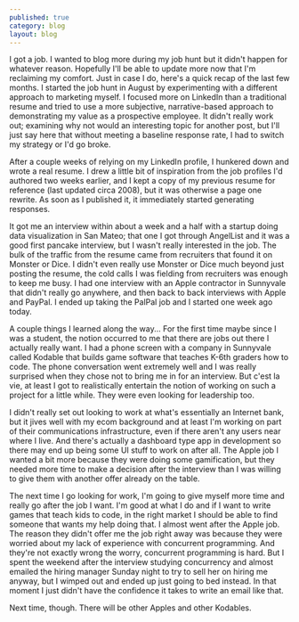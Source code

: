 ```yaml
---
published: true
category: blog
layout: blog
---
```


I got a job. I wanted to blog more during my job hunt but it didn't happen for whatever reason. Hopefully I'll be able to update more now that I'm reclaiming my comfort. Just in case I do, here's a quick recap of the last few months. I started the job hunt in August by experimenting with a different approach to marketing myself. I focused more on LinkedIn than a traditional resume and tried to use a more subjective, narrative-based approach to demonstrating my value as a prospective employee. It didn't really work out; examining why not would an interesting topic for another post, but I'll just say here that without meeting a baseline response rate, I had to switch my strategy or I'd go broke.
<!-- more -->
After a couple weeks of relying on my LinkedIn profile, I hunkered down and wrote a real resume. I drew a little bit of inspiration from the job profiles I'd authored two weeks earlier, and I kept a copy of my previous resume for reference (last updated circa 2008), but it was otherwise a page one rewrite. As soon as I published it, it immediately started generating responses. 

It got me an interview within about a week and a half with a startup doing data visualization in San Mateo; that one I got through AngelList and it was a good first pancake interview, but I wasn't really interested in the job. The bulk of the traffic from the resume came from recruiters that found it on Monster or Dice. I didn't even really use Monster or Dice much beyond just posting the resume, the cold calls I was fielding from recruiters was enough to keep me busy. I had one interview with an Apple contractor in Sunnyvale that didn't really go anywhere, and then back to back interviews with Apple and PayPal. I ended up taking the PalPal job and I started one week ago today.

A couple things I learned along the way... For the first time maybe since I was a student, the notion occurred to me that there are jobs out there I actually really want. I had a phone screen with a company in Sunnyvale called Kodable that builds game software that teaches K-6th graders how to code. The phone conversation went extremely well and I was really surprised when they chose not to bring me in for an interview. But c'est la vie, at least I got to realistically entertain the notion of working on such a project for a little while. They were even looking for leadership too. 

I didn't really set out looking to work at what's essentially an Internet bank, but it jives well with my ecom background and at least I'm working on part of their communications infrastructure, even if there aren't any users near where I live. And there's actually a dashboard type app in development so there may end up being some UI stuff to work on after all. The Apple job I wanted a bit more because they were doing some gamification, but they needed more time to make a decision after the interview than I was willing to give them with another offer already on the table. 

The next time I go looking for work, I'm going to give myself more time and really go after the job I want. I'm good at what I do and if I want to write games that teach kids to code, in the right market I should be able to find someone that wants my help doing that. I almost went after the Apple job. The reason they didn't offer me the job right away was because they were worried about my lack of experience with concurrent programming. And they're not exactly wrong the worry, concurrent programming is hard. But I spent the weekend after the interview studying concurrency and almost emailed the hiring manager Sunday night to try to sell her on hiring me anyway, but I wimped out and ended up just going to bed instead. In that moment I just didn't have the confidence it takes to write an email like that.

Next time, though. There will be other Apples and other Kodables.
